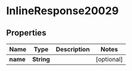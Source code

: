 

# InlineResponse20029


## Properties

Name | Type | Description | Notes
------------ | ------------- | ------------- | -------------
**name** | **String** |  |  [optional]



